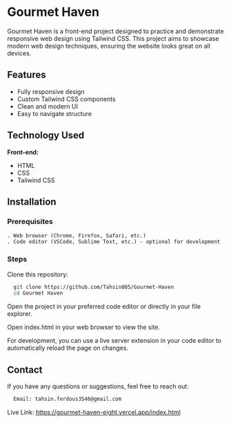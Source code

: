 # Gourmet Haven

Gourmet Haven is a front-end project designed to practice and demonstrate responsive web design using Tailwind CSS. This project aims to showcase modern web design techniques, ensuring the website looks great on all devices.


## Features

- Fully responsive design
- Custom Tailwind CSS components
- Clean and modern UI
- Easy to navigate structure

## Technology Used

**Front-end:**
- HTML
- CSS
- Tailwind CSS


## Installation

### Prerequisites
    . Web browser (Chrome, Firefox, Safari, etc.)
    . Code editor (VSCode, Sublime Text, etc.) - optional for development
### Steps

 Clone this repository:

```bash
  git clone https://github.com/Tahsin005/Gourmet-Haven
  cd Gourmet Haven

```
    
Open the project in your preferred code editor or directly in your file explorer.

Open index.html in your web browser to view the site.

For development, you can use a live server extension in your code editor to automatically reload the page on changes.

## Contact

If you have any questions or suggestions, feel free to reach out:

```bash
  Email: tahsin.ferdous3546@gmail.com
```

Live Link: https://gourmet-haven-eight.vercel.app/index.html
